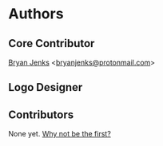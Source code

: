 # Authors

## Core Contributor

[Bryan Jenks](https://github.com/tallguyjenks) &lt;bryanjenks@protonmail.com&gt;

## Logo Designer

## Contributors

None yet. [Why not be the first?](CONTRIBUTING.md)
